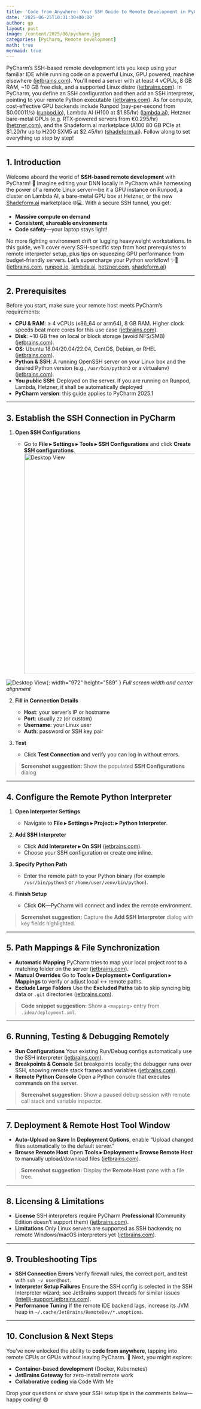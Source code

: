 ```yaml
---
title: 'Code from Anywhere: Your SSH Guide to Remote Development in PyCharm'
date: '2025-06-25T10:31:30+00:00'
author: gp
layout: post
image: /content/2025/06/pycharm.jpg
categories: [PyCharm, Remote Development]
math: true
mermaid: true
---
```




PyCharm’s SSH-based remote development lets you keep using your familiar IDE while running code on a powerful Linux, GPU powered, 
machine elsewhere ([jetbrains.com][1]). You’ll need a server with at least 4 vCPUs, 8 GB RAM, \~10 GB free disk, 
and a supported Linux distro ([jetbrains.com][2]). 
In PyCharm, you define an SSH configuration and then add an SSH interpreter, pointing to your remote Python executable ([jetbrains.com][3]). As for compute, cost-effective GPU backends include Runpod (pay-per-second from \$0.00011/s) ([runpod.io][4]), Lambda AI (H100 at \$1.85/hr) ([lambda.ai][5]), Hetzner bare-metal GPUs (e.g. RTX-powered servers from €0.295/hr) ([hetzner.com][6]), and the Shadeform.ai marketplace (A100 80 GB PCIe at \$1.20/hr up to H200 SXM5 at \$2.45/hr) ([shadeform.ai][7]). Follow along to set everything up step by step!

---

## 1. Introduction

Welcome aboard the world of **SSH-based remote development** with PyCharm! 🚀 Imagine editing your DNN locally in PyCharm 
while harnessing the power of a remote Linux server—be it a GPU instance on Runpod, a cluster on Lambda AI, a bare-metal GPU box at Hetzner, or the new [Shadeform.ai](https://www.shadeform.ai?utm_source=genmind.ch) marketplace 🌐💻. 
With a secure SSH tunnel, you get:

* **Massive compute on demand**
* **Consistent, shareable environments**
* **Code safety**—your laptop stays light!

No more fighting environment drift or lugging heavyweight workstations. 
In this guide, we’ll cover every SSH-specific step from host prerequisites to remote interpreter setup, 
plus tips on squeezing GPU performance from budget-friendly servers. Let’s supercharge your Python workflow! ✨🔗 ([jetbrains.com][1], [runpod.io][4], [lambda.ai][5], [hetzner.com][6], [shadeform.ai][7])

---

## 2. Prerequisites

Before you start, make sure your remote host meets PyCharm’s requirements:

* **CPU & RAM**: ≥ 4 vCPUs (x86\_64 or arm64), 8 GB RAM. Higher clock speeds beat more cores for this use case ([jetbrains.com][2]).
* **Disk**: \~10 GB free on local or block storage (avoid NFS/SMB) ([jetbrains.com][2]).
* **OS**: Ubuntu 18.04/20.04/22.04, CentOS, Debian, or RHEL ([jetbrains.com][2]).
* **Python & SSH**: A running OpenSSH server on your Linux box and the desired Python version (e.g., `/usr/bin/python3` or a virtualenv) ([jetbrains.com][3]).
* **You public SSH**: Deployed on the server. If you are running on Runpod, Lambda, Hetzner, it shall be automatically deployed
* **PyCharm version**: this guide applies to PyCharm 2025.1
---

## 3. Establish the SSH Connection in PyCharm

1. **Open SSH Configurations**

   * Go to **File ▸ Settings ▸ Tools ▸ SSH Configurations** and click **Create SSH configurations**.
<img
  src="/content/2025/06/pycharm1.jpg"
  alt="Desktop View"
  width="972"
  height="589"
  style="display:block;margin:0 auto;"
/>


![Desktop View](/content/2025/06/pycharm1.jpg){: width="972" height="589" }
_Full screen width and center alignment_

2. **Fill in Connection Details**

   * **Host**: your server’s IP or hostname
   * **Port**: usually `22` (or custom)
   * **Username**: your Linux user
   * **Auth**: password or SSH key pair
3. **Test**

   * Click **Test Connection** and verify you can log in without errors.

> **Screenshot suggestion:** Show the populated **SSH Configurations** dialog.

---

## 4. Configure the Remote Python Interpreter

1. **Open Interpreter Settings**

   * Navigate to **File ▸ Settings ▸ Project: <Your Project> ▸ Python Interpreter**.
2. **Add SSH Interpreter**

   * Click **Add Interpreter ▸ On SSH** ([jetbrains.com][3]).
   * Choose your SSH configuration or create one inline.
3. **Specify Python Path**

   * Enter the remote path to your Python binary (for example `/usr/bin/python3` or `/home/user/venv/bin/python`).
4. **Finish Setup**

   * Click **OK**—PyCharm will connect and index the remote environment.

> **Screenshot suggestion:** Capture the **Add SSH Interpreter** dialog with key fields highlighted.

---

## 5. Path Mappings & File Synchronization

* **Automatic Mapping**
  PyCharm tries to map your local project root to a matching folder on the server ([jetbrains.com][9]).
* **Manual Overrides**
  Go to **Tools ▸ Deployment ▸ Configuration ▸ Mappings** to verify or adjust local ↔ remote paths.
* **Exclude Large Folders**
  Use the **Excluded Paths** tab to skip syncing big data or `.git` directories ([jetbrains.com][9]).

> **Code snippet suggestion:** Show a `<mapping>` entry from `.idea/deployment.xml`.

---

## 6. Running, Testing & Debugging Remotely

* **Run Configurations**
  Your existing Run/Debug configs automatically use the SSH interpreter ([jetbrains.com][10]).
* **Breakpoints & Console**
  Set breakpoints locally; the debugger runs over SSH, showing remote stack frames and variables ([jetbrains.com][10]).
* **Remote Python Console**
  Open a Python console that executes commands on the server.

> **Screenshot suggestion:** Show a paused debug session with remote call stack and variable inspector.

---

## 7. Deployment & Remote Host Tool Window

* **Auto-Upload on Save**
  In **Deployment Options**, enable “Upload changed files automatically to the default server.”
* **Browse Remote Host**
  Open **Tools ▸ Deployment ▸ Browse Remote Host** to manually upload/download files ([jetbrains.com][11]).

> **Screenshot suggestion:** Display the **Remote Host** pane with a file tree.

---

## 8. Licensing & Limitations

* **License**
  SSH interpreters require PyCharm **Professional** (Community Edition doesn’t support them) ([jetbrains.com][12]).
* **Limitations**
  Only Linux servers are supported as SSH backends; no remote Windows/macOS interpreters yet ([jetbrains.com][12]).

---

## 9. Troubleshooting Tips

* **SSH Connection Errors**
  Verify firewall rules, the correct port, and test with `ssh -v user@host`.
* **Interpreter Setup Failures**
  Ensure the SSH config is selected in the SSH Interpreter wizard; see JetBrains support threads for similar issues ([intellij-support.jetbrains.com][13]).
* **Performance Tuning**
  If the remote IDE backend lags, increase its JVM heap in `~/.cache/JetBrains/RemoteDev/*.vmoptions`.

---

## 10. Conclusion & Next Steps

You’ve now unlocked the ability to **code from anywhere**, tapping into remote CPUs or GPUs without leaving PyCharm. 🚀 Next, you might explore:

* **Container-based development** (Docker, Kubernetes)
* **JetBrains Gateway** for zero-install remote work
* **Collaborative coding** via Code With Me

Drop your questions or share your SSH setup tips in the comments below—happy coding! 😄

[1]: https://www.jetbrains.com/help/pycharm/remote-development-overview.html?utm_source=genmind.ch "Remote development overview | PyCharm Documentation - JetBrains"
[2]: https://www.jetbrains.com/help/pycharm/prerequisites.html?utm_source=genmind.ch "System requirements for remote development | PyCharm - JetBrains"
[3]: https://www.jetbrains.com/help/pycharm/configuring-remote-interpreters-via-ssh.html?utm_source=genmind.ch "Configure an interpreter using SSH | PyCharm - JetBrains"
[4]: https://www.runpod.io/pricing?utm_source=genmind.ch "Pricing | Runpod GPU cloud computing rates"
[5]: https://lambda.ai/pricing?utm_source=genmind.ch "AI Cloud Pricing | Lambda"
[6]: https://www.hetzner.com/dedicated-rootserver/matrix-gpu/?utm_source=genmind.ch "Server with GPU: for your AI and machine learning projects. - Hetzner"
[7]: https://www.shadeform.ai/?utm_source=genmind.ch "Shadeform - The GPU Cloud Marketplace"
[8]: https://www.jetbrains.com/help/pycharm/create-ssh-configurations.html?utm_source=genmind.ch " | PyCharm Documentation - JetBrains"
[9]: https://www.jetbrains.com/help/pycharm/edit-project-path-mappings-dialog.html?utm_source=genmind.ch "Edit Project Path Mappings dialog | PyCharm - JetBrains"
[10]: https://www.jetbrains.com/help/pycharm/remote-debugging-with-product.html?utm_source=genmind.ch "Remote Debugging with PyCharm - JetBrains"
[11]: https://www.jetbrains.com/help/pycharm/tutorial-deployment-in-product.html?utm_source=genmind.ch "Tutorial: Deployment in PyCharm - JetBrains"
[12]: https://www.jetbrains.com/help/pycharm/faq-about-remote-development.html?utm_source=genmind.ch "FAQ about remote development | PyCharm Documentation - JetBrains"
[13]: https://intellij-support.jetbrains.com/hc/en-us/community/posts/10630708200594-Unable-to-add-ssh-interpreter?utm_source=genmind.ch "Unable to add ssh interpreter – IDEs Support (IntelliJ Platform)"
